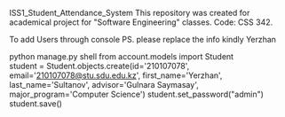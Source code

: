ISS1_Student_Attendance_System
This repository was created for academical project for "Software Engineering" classes. Code: CSS 342.

To add Users through console PS. please replace the info kindly Yerzhan

python manage.py shell
from account.models import Student  
student = Student.objects.create(id='210107078', email='210107078@stu.sdu.edu.kz', first_name='Yerzhan', last_name='Sultanov', advisor='Gulnara Saymasay', major_program='Computer Science')
student.set_password("admin")
student.save()